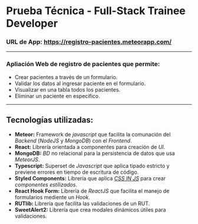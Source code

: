 # Prueba Técnica - Full-Stack Trainee Developer

### URL de App: https://registro-pacientes.meteorapp.com/

---

### Apliación Web de registro de pacientes que permite:
- Crear pacientes a través de un formulario.
- Validar los datos al ingresar paciente en el formulario.
- Visualizar en una tabla todos los pacientes.
- Eliminar un paciente en específico.

---

## Tecnologías utilizadas:
- __Meteor:__ Framework de _javascript_ que facilita la comunación del _Backend_ (_NodeJS_ y _MongoDB_) con el _Frontend_. 
- __React:__ Librería orientada a componentes para creación de _UI_.
- __MongoDB:__ _BD_ no relacional para la persistencia de datos que usa _MeteorJS_.
- __Typescript:__ Superset de _Javascript_ que aplica tipado estricto y previene errores en tiempo de escritura de código.
- __Styled Components:__ Librería que aplica _[CSS IN JS](https://en.wikipedia.org/wiki/CSS-in-JS)_ para crear _componentes estilizados_.
- __React Hook Form:__ Librería de _ReactJS_ que facilita el manejo de formularios mediente un _Hook_.
- __RUTlib:__ Librería que facilita las validaciones de  un RUT.
- __SweetAlert2:__ Librería que crea modales dinámicos útiles para validaciones.